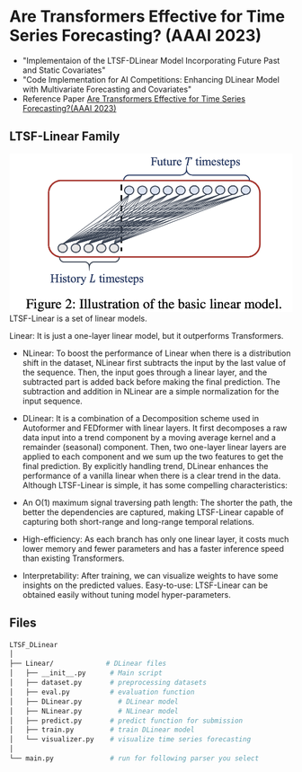 # Are Transformers Effective for Time Series Forecasting? (AAAI 2023)
- "Implementaion of the LTSF-DLinear Model Incorporating Future Past and Static Covariates"
- "Code Implementation for AI Competitions: Enhancing DLinear Model with Multivariate Forecasting and Covariates"
- Reference Paper [Are Transformers Effective for Time Series Forecasting?(AAAI 2023)](https://arxiv.org/pdf/2205.13504.pdf)


## LTSF-Linear Family
![image](./pics/Linear.png)
LTSF-Linear is a set of linear models.

Linear: It is just a one-layer linear model, but it outperforms Transformers.
* NLinear: To boost the performance of Linear when there is a distribution shift in the dataset, NLinear first subtracts the input by the last value of the sequence. Then, the input goes through a linear layer, and the subtracted part is added back before making the final prediction. The subtraction and addition in NLinear are a simple normalization for the input sequence.
* DLinear: It is a combination of a Decomposition scheme used in Autoformer and FEDformer with linear layers. It first decomposes a raw data input into a trend component by a moving average kernel and a remainder (seasonal) component. Then, two one-layer linear layers are applied to each component and we sum up the two features to get the final prediction. By explicitly handling trend, DLinear enhances the performance of a vanilla linear when there is a clear trend in the data.
Although LTSF-Linear is simple, it has some compelling characteristics:

* An O(1) maximum signal traversing path length: The shorter the path, the better the dependencies are captured, making LTSF-Linear capable of capturing both short-range and long-range temporal relations.
* High-efficiency: As each branch has only one linear layer, it costs much lower memory and fewer parameters and has a faster inference speed than existing Transformers.
* Interpretability: After training, we can visualize weights to have some insights on the predicted values.
Easy-to-use: LTSF-Linear can be obtained easily without tuning model hyper-parameters.

## Files  
```bash
LTSF_DLinear  
│  
├── Linear/             # DLinear files  
│   ├── __init__.py      # Main script  
│   ├── dataset.py       # preprocessing datasets  
│   ├── eval.py          # evaluation function  
│   ├── DLinear.py         # DLinear model  
│   ├── NLinear.py         # NLinear model  
│   ├── predict.py       # predict function for submission  
│   ├── train.py         # train DLinear model  
│   └── visualizer.py    # visualize time series forecasting  
│  
└── main.py              # run for following parser you select
```

